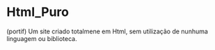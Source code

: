 # Html_Puro
 (portif) Um site criado totalmene em Html, sem utilização de nunhuma linguagem ou biblioteca.
